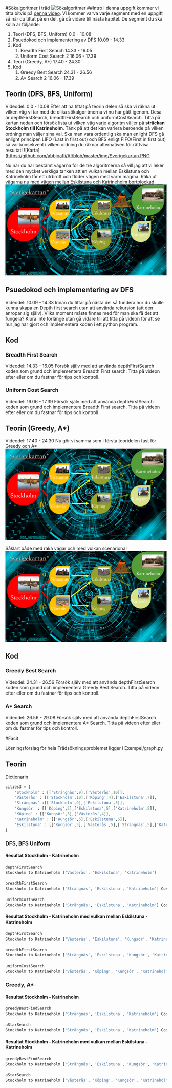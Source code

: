 #Sökalgoritmer i träd
![Sökalgoritmer](https://github.com/abbjoafli/img/blob/master/tree.png)
##Intro
I denna uppgift kommer vi titta bitvis på [denna video](https://www.youtube.com/watch?v=1IO_zn6vVms). Vi kommer varva varje segment med en uppgift så när du tittat på en del, gå då vidare till nästa kapitel.
De segment du ska kolla är följande:
1. Teori (DFS, BFS, Uniform) 0.0 - 10.08
2. Psuedokod och implementering av DFS 10.09 - 14.33
3. Kod
   1. Breadth First Search 14.33 - 16.05
   2. Uniform Cost Search 2 16.06 - 17.39
4. Teori (Greedy, A*) 17.40 - 24.30
5. Kod
   1. Greedy Best Search 24.31 - 26.56
   2. A* Search 2 16.06 - 17.39

## Teorin (DFS, BFS, Uniform) 
Videodel: 0.0 - 10.08
Efter att ha tittat på teorin delen så ska vi räkna ut vilken väg vi tar med de olika sökalgoritmerna vi nu har gått igenom. Desa är depthFirstSearch, breadthFirstSearch och uniformCostSearch. Titta på kartan nedan och försök lista ut vilken väg varje algoritm väljer på **sträckan Stockholm till Katrineholm**. Tänk på att det kan variera beroende på vilken ordning man väljer sina val. Ska man vara ordentlig ska man enlight DFS gå enlight principen LIFO (Last in first out) och BFS enligt FIFO(First in first out) så var konsekvent i vilken ordning du räknar alternativen för rättvisa resultat!
![Karta](https://github.com/abbjoafli/AI/blob/master/img/Sverigekartan.PNG

Nu när du har bestämt vägarna för de tre algoritmerna så vill jag att vi leker med den mycket verkliga tanken att en vulkan mellan Eskilstuna och Katrineholm får ett utrbrott och flöder vägen med varm magma. Räka ut vägarna nu med vägen mellan Eskilstuna och Katrineholm bortplockad.
![Karta](https://github.com/abbjoafli/AI/blob/master/img/Sverigekartan2.PNG)

## Psuedokod och implementering av DFS
Videodel: 10.09 - 14.33
Innan du tittar på nästa del så fundera hur du skulle kunna skapa en Depth first search utan att använda rekursion (att den anropar sig själv). Vilka moment måste finnas med för man ska få det att fungera? Klura inte förlänge utan gå vidare till att titta på videon för att se hur jag har gjort och implementera koden i ett python program.

## Kod
### Breadth First Search
Videodel: 14.33 - 16.05
Försök själv med att använda depthFirstSearch koden som grund och implementera Breadth First search. Titta på videon efter eller om du fastnar för tips och kontroll.

### Uniform Cost Search
Videodel: 16.06 - 17.39
Försök själv med att använda depthFirstSearch koden som grund och implementera Breadth First search. Titta på videon efter eller om du fastnar för tips och kontroll.

## Teorin (Greedy, A*)
Videodel: 17.40 - 24.30
Nu gör vi samma som i första teoridelen fast för Greedy och A*
![Karta](https://github.com/abbjoafli/AI/blob/master/img/Sverigekartan.PNG)

Såklart både med raka vägar och med vulkan scenariona!
![Karta](https://github.com/abbjoafli/AI/blob/master/img/Sverigekartan2.PNG)

## Kod
### Greedy Best Search
Videodel: 24.31 - 26.56
Försök själv med att använda depthFirstSearch koden som grund och implementera Greedy Best Search. Titta på videon efter eller om du fastnar för tips och kontroll.

### A* Search
Videodel: 26.56 - 29.08
Försök själv med att använda depthFirstSearch koden som grund och implementera A* Search. Titta på videon efter eller om du fastnar för tips och kontroll.

#Facit

Lösningsförslag för hela Trädsökningsproblemet ligger i Exempel/graph.py

## Teorin
Dictionarin
```python
cities3 = {
    'Stockholm' : [['Strängnäs',9],['Västerås',10]],
    'Västerås' : [['Stockholm',10],['Köping',4],['Eskilstuna',7]],
    'Strängnäs' :[['Stockholm',9],['Eskilstuna',5]],
    'Kungsör' : [['Köping',3],['Eskilstuna',5],['Katrineholm',5]],
    'Köping' : [['Kungsör',3],['Västerås',4]],
    'Katrineholm' : [['Kungsör',5],['Eskilstuna',6]],
    'Eskilstuna' : [['Kungsör',5],['Västerås',5],['Strängnäs',5],['Katrineholm',6]],
}
```
### DFS, BFS Uniform
#### Resultat Stockholm - Katrineholm
```python
depthFirstSearch
Stockholm to Katrineholm ['Västerås', 'Eskilstuna', 'Katrineholm']

breadthFirstSearch
Stockholm to Katrineholm ['Strängnäs', 'Eskilstuna', 'Katrineholm'] Cost: 20

uniformCostSearch
Stockholm to Katrineholm ['Strängnäs', 'Eskilstuna', 'Katrineholm'] Cost: 20

```
#### Resultat Stockholm - Katrineholm med vulkan mellan Eskilstuna - Katrineholm
```python
depthFirstSearch
Stockholm to Katrineholm ['Västerås', 'Eskilstuna', 'Kungsör', 'Katrineholm']

breadthFirstSearch
Stockholm to Katrineholm ['Strängnäs', 'Eskilstuna', 'Kungsör', 'Katrineholm'] Cost: 24

uniformCostSearch
Stockholm to Katrineholm ['Västerås', 'Köping', 'Kungsör', 'Katrineholm'] Cost: 22
```


### Greedy, A*
#### Resultat Stockholm - Katrineholm
```python
greedyBestFindSearch
Stockholm to Katrineholm ['Strängnäs', 'Eskilstuna', 'Katrineholm'] Cost: 20

aStarSearch
Stockholm to Katrineholm ['Strängnäs', 'Eskilstuna', 'Katrineholm'] Cost: 20

```
#### Resultat Stockholm - Katrineholm med vulkan mellan Eskilstuna - Katrineholm
```python
greedyBestFindSearch
Stockholm to Katrineholm ['Strängnäs', 'Eskilstuna', 'Kungsör', 'Katrineholm'] Cost: 24

aStarSearch
Stockholm to Katrineholm ['Västerås', 'Köping', 'Kungsör', 'Katrineholm'] Cost: 22

```